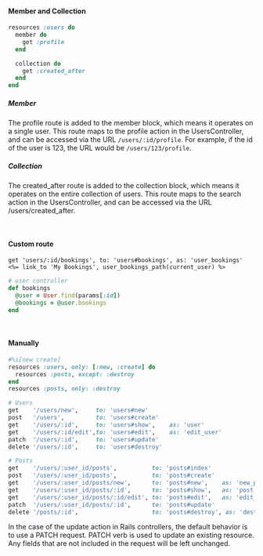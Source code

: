 #### Member and Collection
```ruby
resources :users do
  member do
    get :profile
  end

  collection do
    get :created_after
  end
end
```

##### Member
The profile route is added to the member block, which means it operates on a single user. This route maps to the profile action in the UsersController, and can be accessed via the URL `/users/:id/profile`. For example, if the id of the user is 123, the URL would be `/users/123/profile`.

##### Collection
The created_after route is added to the collection block, which means it operates on the entire collection of users. This route maps to the search action in the UsersController, and can be accessed via the URL /users/created_after. 

<br>

#### Custom route

`get 'users/:id/bookings', to: 'users#bookings', as: 'user_bookings'` <br>
`<%= link_to 'My Bookings', user_bookings_path(current_user) %>`

```ruby
# user controller
def bookings
  @user = User.find(params[:id])
  @bookings = @user.bookings
end
```
<br>

#### Manually
```ruby
#%i[new create]
resources :users, only: [:new, :create] do 
  resources :posts, except: :destroy
end
resources :posts, only: :destroy
```

```ruby
# Users
get    '/users/new',     to: 'users#new'
post   '/users',         to: 'users#create'
get    '/users/:id',     to: 'users#show',    as: 'user'
get    '/users/:id/edit',to: 'users#edit',    as: 'edit_user'
patch  '/users/:id',     to: 'users#update'
delete '/users/:id',     to: 'users#destroy'

# Posts
get    '/users/:user_id/posts',          to: 'posts#index'
post   '/users/:user_id/posts',          to: 'posts#create'
get    '/users/:user_id/posts/new',      to: 'posts#new',    as: 'new_post'
get    '/users/:user_id/posts/:id',      to: 'posts#show',   as: 'post'
get    '/users/:user_id/posts/:id/edit', to: 'posts#edit',   as: 'edit_post'
patch  '/users/:user_id/posts/:id',      to: 'posts#update'
delete '/posts/:id',                     to: 'posts#destroy', as: 'destroy_post'
```
In the case of the update action in Rails controllers, the default behavior is to use a PATCH request. 
PATCH verb is used to update an existing resource. Any fields that are not included in the request will be left unchanged.
